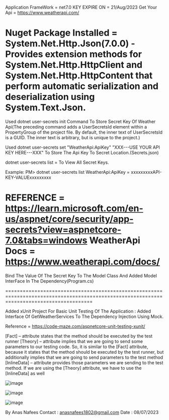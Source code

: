 
 
 
Application FrameWork = net7.0
KEY EXPIRE ON =  21/Aug/2023
Get Your Api = https://www.weatherapi.com/

Nuget Package Installed = System.Net.Http.Json(7.0.0) - Provides extension methods for System.Net.Http.HttpClient and System.Net.Http.HttpContent that perform automatic serialization and deserialization using System.Text.Json.
=======================================================================================================================================
Used dotnet user-secrets init Command To Store Secret Key Of Weather Api(The preceding command adds a UserSecretsId element within a PropertyGroup of the project file. By default, the inner text of UserSecretsId is a GUID. The inner text is arbitrary, but is unique to the project.)

Used  dotnet user-secrets set "WeatherApi:ApiKey" "XXX---USE YOUR API KEY HERE---XXX" To Store The Api Key To Secret Location.(Secrets.json)

dotnet user-secrets list = To View All Secret Keys.

Example:
        PM> dotnet user-secrets list
        WeatherApi:ApiKey = xxxxxxxxxAPI-KEY-VALUExxxxxxxxx

REFERENCE = https://learn.microsoft.com/en-us/aspnet/core/security/app-secrets?view=aspnetcore-7.0&tabs=windows
WeatherApi Docs = https://www.weatherapi.com/docs/
=========================================================================================================================================

Bind The Value Of The Secret Key To The Model Class And Added Model InterFace In The Dependency(Program.cs)

==========================================================================================================================================

Added xUnit Project For Basic Unit Testing Of The Application :
Added Interface Of GetWeatherServices To The Dependency Injection
Using Mock.

Reference = https://code-maze.com/aspnetcore-unit-testing-xunit/

[Fact] – attribute states that the method should be executed by the test runner
[Theory] – attribute implies that we are going to send some parameters to our testing code. So, it is similar to the [Fact] attribute, because it states that the method should be executed by the test runner, but additionally implies that we are going to send parameters to the test method
[InlineData] – attribute provides those parameters we are sending to the test method. If we are using the [Theory] attribute, we have to use the [InlineData] as well

![image](https://github.com/Anasnafees/WeatherApi_Core/assets/75159560/88c94416-1433-4af9-9cc7-24c35df2981c)

![image](https://github.com/Anasnafees/WeatherApi_Core/assets/75159560/8b2ee6bd-d1c3-43f2-a3d3-2f020128ce12)

![image](https://github.com/Anasnafees/WeatherApi_Core/assets/75159560/b9a7f1a1-378c-493e-ada0-60cd611702c1)





By Anas Nafees
Contact : anasnafees1802@gmail.com
Date : 08/07/2023
